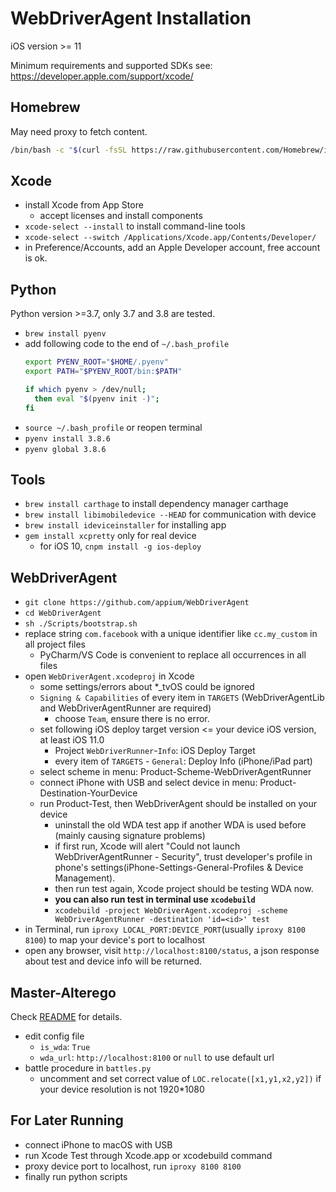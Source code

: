 # WebDriverAgent Installation
iOS version >= 11

Minimum requirements and supported SDKs see:
https://developer.apple.com/support/xcode/

## Homebrew
May need proxy to fetch content.
```sh
/bin/bash -c "$(curl -fsSL https://raw.githubusercontent.com/Homebrew/install/master/install.sh)"
```

## Xcode
- install Xcode from App Store
  - accept licenses and install components
- `xcode-select --install` to install command-line tools
- `xcode-select --switch /Applications/Xcode.app/Contents/Developer/`
- in Preference/Accounts, add an Apple Developer account, free account is ok.

## Python
Python version >=3.7, only 3.7 and 3.8 are tested.

- `brew install pyenv`
- add following code to the end of `~/.bash_profile`
  ```sh
  export PYENV_ROOT="$HOME/.pyenv"
  export PATH="$PYENV_ROOT/bin:$PATH"

  if which pyenv > /dev/null;
    then eval "$(pyenv init -)";
  fi
  ```
- `source ~/.bash_profile` or reopen terminal
- `pyenv install 3.8.6`
- `pyenv global 3.8.6`

## Tools
- `brew install carthage` to install dependency manager carthage
- `brew install libimobiledevice --HEAD` for communication with device
- `brew install ideviceinstaller` for installing app
- `gem install xcpretty` only for real device
  - for iOS 10, `cnpm install -g ios-deploy`

## WebDriverAgent
- `git clone https://github.com/appium/WebDriverAgent`
- `cd WebDriverAgent`
- `sh ./Scripts/bootstrap.sh`
- replace string `com.facebook` with a unique identifier like `cc.my_custom` in all project files
    - PyCharm/VS Code is convenient to replace all occurrences in all files
- open `WebDriverAgent.xcodeproj` in Xcode
    - some settings/errors about *_tvOS could be ignored
    - `Signing & Capabilities` of every item in `TARGETS` (WebDriverAgentLib and WebDriverAgentRunner are required)
        - choose `Team`, ensure there is no error.
    - set following iOS deploy target version <= your device iOS version, at least iOS 11.0
        - Project `WebDriverRunner`-`Info`: iOS Deploy Target
        - every item of `TARGETS` - `General`: Deploy Info (iPhone/iPad part)
    - select scheme in menu: Product-Scheme-WebDriverAgentRunner
    - connect iPhone with USB and select device in menu: Product-Destination-YourDevice
    - run Product-Test, then WebDriverAgent should be installed on your device
      - uninstall the old WDA test app if another WDA is used before (mainly causing signature problems)
      - if first run, Xcode will alert "Could not launch WebDriverAgentRunner - Security", 
      trust developer's profile in phone's settings(iPhone-Settings-General-Profiles & Device Management).
      - then run test again, Xcode project should be testing WDA now.
      - **you can also run test in terminal use `xcodebuild`**
      - `xcodebuild -project WebDriverAgent.xcodeproj -scheme WebDriverAgentRunner -destination 'id=<id>' test`
- in Terminal, run `iproxy LOCAL_PORT:DEVICE_PORT`(usually `iproxy 8100 8100`) to map your device's port to localhost
- open any browser, visit `http://localhost:8100/status`, a json response about test and device info will be returned.

## Master-Alterego
Check [README](./README.md) for details.
- edit config file
    - `is_wda`: `True`
    - `wda_url`: `http://localhost:8100` or `null` to use default url
- battle procedure in `battles.py`
    - uncomment and set correct value of `LOC.relocate([x1,y1,x2,y2])` if your device resolution is not 1920*1080

## For Later Running
- connect iPhone to macOS with USB
- run Xcode Test through Xcode.app or xcodebuild command
- proxy device port to localhost, run `iproxy 8100 8100`
- finally run python scripts